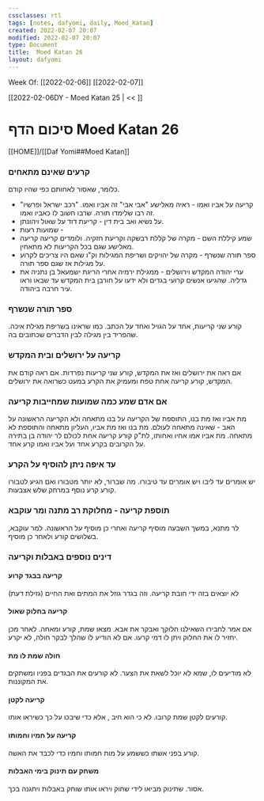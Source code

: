 ```yaml
---
cssclasses: rtl
tags: [notes, dafyomi, daily, Moed_Katan] 
created: 2022-02-07 20:07
modified: 2022-02-07 20:07
type: Document
title:  Moed Katan 26
layout: dafyomi
---
```

Week Of: [[2022-02-06]]
[[2022-02-07]]

[[2022-02-06DY - Moed Katan 25 | << ]] 

# סיכום הדף  Moed Katan 26

[[HOME]]/[[Daf Yomi##Moed Katan]]

### קרעים שאינם מתאחים
כלומר, שאסור לאחותם כפי שהיו קודם. 
- קריעה על אביו ואמו - ראיה מאלישע "אבי אבי" זה אביו ואמו. "רכב ישראל ופרשיו" זה רבו שלימדו תורה. שרבו חשוב לו כאביו ואמו.  
- על נשיא ואב בית דין - קריעת דוד על שאול ויהונתן.  
- שמועות רעות -  
- שמע קיללת השם - מקרה של קללת רבשקה וקריעת חזקיה. ולומדים קריעה קריעה מאלישע שגם בכל הקריעות לא מתאחין. 
- ספר תורה שנשרף - מקרה של יהויקים ושריפת המגילות וק"ו שאם היו צריכים לקרוע על מגילות אז שגם ספר תורה. 
- ערי יהודה המקדש וירושלים - ממגילת ירמיה אחרי הריגת ישמעאל בן נתניה את גדליה. שהגיעו אנשים קרועי בגדים ולא ידעו על חורבן בית המקדש עד שבאו וראו עיר חרבה ביהודה. 
### ספר תורה שנשרף 
קורע שני קריעות, אחד על הגויל ואחד על הכתב. כמו שראינו בשריפת מגילת איכה. שהפריד בין מגילה לבין הדברים שכתובים בה.
### קריעה על ירושלים ובית המקדש
אם ראה את ירושלים ואז את המקדש, קורע שני קריעות נפרדות.
אם ראה קודם את המקדש, קורע קריעה אחת טפח ומעמיק את הקרע במעט כשרואה את ירושלים.
### אם אדם שמע כמה שמועות שמחייבות קריעה
מת אביו ואז מת בנו, התוספת של הקריעה על בנו מתאחה ולא הקריעה הראשונה על האב - שאינה מתאחה לעולם.
מת בנו ואז מת אביו, העליון מתאחה והתוספת לא מתאחה. 
מת אביו אמו אחיו ואחותו, לת"ק קורע קריעה אחת לכולם לר יהודה בן בתירה על הקרובים בקרע אחד ועל אביו ואמו קרע אחד. 
### עד איפה ניתן להוסיף על הקרע
יש אומרים עד ליבו ויש אומרים עד טיבורו. מה שברור, לא יותר מטבורו ואם הגיע לטבורו קורע קרע נוסף במרחק שלש אצבעות.
### תוספת קריעה - מחלוקת רב מתנה ומר עוקבא
לר מתנא, במשך השבעה מוסיף קריעה ואחרי כן מוסיף על הראשונה.
למר עוקבא, בשלושים קורע ולאחר כן מוסיף.
### דינים נוספים באבלות וקריעה
#### קריעה בבגד קרוע
לא יוצאים בזה ידי חובת קריעה. וזה בגדר גוזל את המתים ואת החיים (גזילת דעת) 
#### קריעה בחלוק שאול
אם אמר לחבירו השאילנו חלוקך ואבקר את אבא. מצאו שמת, קורע ומאחה. לאחר מכן יחזיר לו את החלוק ויתן לו דמי קרעו. אם לא הודיע לו שהלך לבקר חולה, לא יקרע.
#### חולה שמת לו מת
לא מודיעים לו, שמא לא יוכל לשאת את הצער. לא קורעים את הבגדים בפניו ומשתקים את המקוננות. 
#### קריעה לקטן
קורעים לקטן שמת קרובו. לא כי הוא חיב , אלא כדי שיבכו על כך כשיראו אותו.
#### קריעה על חמיו וחמותו
קורע בפני אשתו כששמע על מות חמותו וחמיו כדי לכבד את האשה.
#### משחק עם תינוק בימי האבלות
אסור. שתינוק מביאו לידי שחוק ויראו אותו שוחק באבלות ויתגנה בכך. 